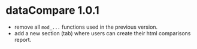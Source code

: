 # dataCompare 1.0.1

* remove all `mod_...` functions used in the previous version.  
* add a new section (tab) where users can create their html comparisons report.  
